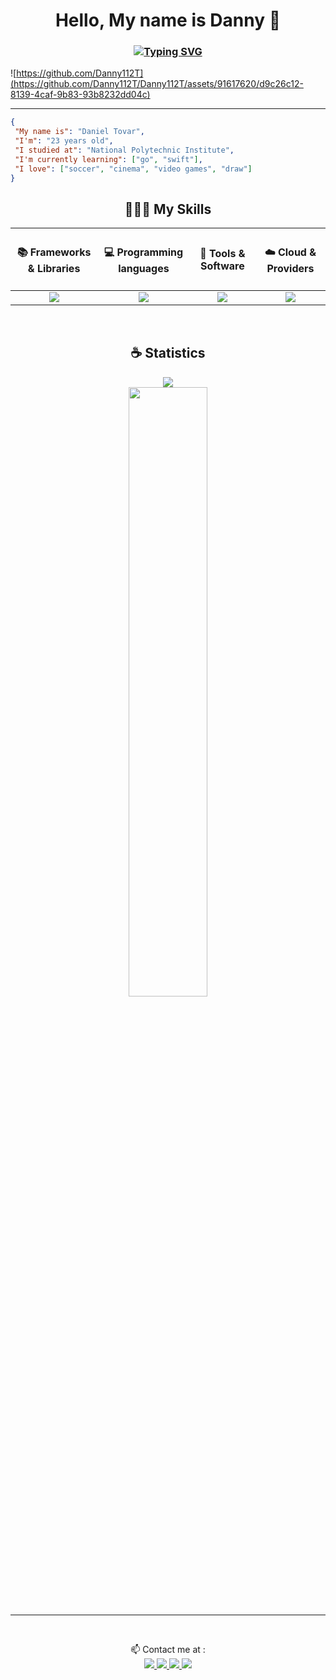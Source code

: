 # <div align="center">Hello, My name is Danny 👋</div>

### <div align="center">[![Typing SVG](https://readme-typing-svg.demolab.com?font=Fira+Code&weight=200&pause=600&color=F56E0F&center=true&vCenter=true&random=true&width=350&height=25&lines=Back-end+Developer;Student;Cartoonist)](https://git.io/typing-svg)</div>

![https://github.com/Danny112T](https://github.com/Danny112T/Danny112T/assets/91617620/d9c26c12-8139-4caf-9b83-93b8232dd04c)

<hr/>

```json
{
 "My name is": "Daniel Tovar",
 "I'm": "23 years old",
 "I studied at": "National Polytechnic Institute",
 "I'm currently learning": ["go", "swift"], 
 "I love": ["soccer", "cinema", "video games", "draw"]
}
```

<h2 align="center">🧑🏻‍💻 My Skills</h2><p align="center">
 
| <h4 align="center">📚 Frameworks & Libraries</h4> | <h4 align="center">💻 Programming languages</h4> | <h4 align="center">🔧 Tools & Software</h4> | <h4 align="center">☁️ Cloud & Providers</h4>
| :---: | :---: | :---: | :---: |
| <img src="https://skillicons.dev/icons?i=laravel,apollo,graphql,nodejs,fastapi,githubactions,tailwind,express,react,pytorch,sklearn,tensorflow&perline=3"/> | <img src="https://skillicons.dev/icons?i=bash,go,swift,lua,nix,html,js,php,ts,css,,py,md,r&perline=5"/> | <img src="https://skillicons.dev/icons?i=neovim,vscode,apple,obsidian,bun,github,docker,postman,discord,androidstudio,,,figma,zed&perline=5"/> | <img src="https://skillicons.dev/icons?i=aws,heroku,mongodb,mysql,postgres,sqlite,vercel,redis,supabase&perline=3"/>
<br/>


<div align="center">
 <h2 align="center">☕ Statistics</h2>
 <p align="center">
  <img src ="https://github-readme-streak-stats.herokuapp.com?user=sammwyy&theme=react&hide_border=true&background=FFFFFF00">
  <br/>
  <img height="50%" width="auto" src ="https://github-readme-stats.vercel.app/api?username=Danny112T&show_icons=true&count_private=true&theme=react&hide_border=true&hide=issues&bg_color=00000000">
 </p>
</div>
<hr/>

<br />
<div align="center">
 <p>
  📫 Contact me at :
  <br/>
 <a href="https://www.instagram.com/idanny.dev">
  <img src="https://skillicons.dev/icons?i=instagram"/>
 </a>
 <a href="mailto:dtovarp1700@alumno.ipn.mx">
  <img src="https://skillicons.dev/icons?i=gmail"/>
 </a>
 <a href="https://x.com/dantov112">
  <img src="https://skillicons.dev/icons?i=twitter"/>
 </a>
 <a href="https://www.linkedin.com/in/daniel-tovar11/">
  <img src="https://skillicons.dev/icons?i=linkedin"/>
 </a>
 </p>
</div>
